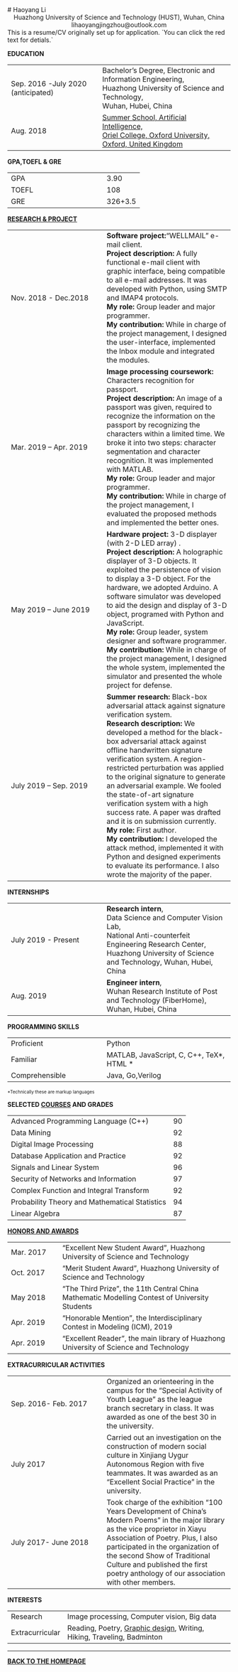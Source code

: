 <title>Haoyang Li</title>
# Haoyang Li

<center>Huazhong University of Science and Technology (HUST), Wuhan, China</center>
<center>lihaoyangjingzhou@outlook.com</center>
This is a resume/CV originally set up for application. `You can click the red text for detials.`

**EDUCATION**

<table align="center" border="0">
    <tr>
        <td align="left">Sep. 2016 -July 2020 (anticipated)</td>
        <td align="left">Bachelor’s Degree, Electronic and Information Engineering,<br>
            Huazhong University of Science and Technology,<br> Wuhan, Hubei, China</td>
    </tr>
    <tr>
        <td align="left">Aug. 2018</td>
        <td align="left"><a href="subpages/summerSchool.html">Summer School, Artificial Intelligence, <br>
            Oriel College, Oxford University, Oxford, United Kingdom</a></td>
    </tr>
</table>

**GPA,TOEFL & GRE**

<table width=400 align="center" border="0">
    <tr>
        <td align="left" width=200>GPA</td>
        <td align="left">
            <div title="Cumulative Average Grade: 88.90, Ranking: 10/140">
                3.90
            </div>
        </td>
    </tr>
    <tr>
        <td align="left">TOEFL</td>
        <td align="left">
            <div title="Reading: 30, Listening: 29, Speaking: 23, Writing: 26"> 
                108
            </div>
        </td>
    </tr>
    <tr>
        <td align="left">GRE</td>
        <td align="left">
            <div title="Verbal: 157, Quantitative: 169, Analytical Writing: 3.5">
                326+3.5
            </div>
        </td>
    </tr>
</table>

<b><a href='subpages/researchProject.html' title="Click for details">RESEARCH & PROJECT</a></b>

<table width=400 align="center" border="0">
    <tr>
        <td align="left" width=200>Nov. 2018 - Dec.2018</td>
        <td align="left"><b>Software project:</b>“WELLMAIL” e-mail client. <br>
        <b>Project description:</b> A fully functional e-mail client with graphic interface, being compatible to all e-mail addresses. It was developed with Python, using SMTP and IMAP4 protocols.<br>
<b>My role:</b> Group leader and major programmer.<br>
         <b>My contribution:</b> While in charge of the project management, I designed the user-interface, implemented the Inbox module and integrated the modules.
        </td>
    </tr>
    <tr>
        <td align="left">Mar. 2019 – Apr. 2019</td>
        <td align="left"><b>Image processing coursework:</b> Characters recognition for passport.<br>
<b>Project description:</b> An image of a passport was given, required to recognize the information on the passport by recognizing the characters within a limited time. We broke it into two steps: character segmentation and character recognition. It was implemented with MATLAB.<br>
<b>My role:</b> Group leader and major programmer.<br>
<b>My contribution:</b> While in charge of the project management, I evaluated the proposed methods and implemented the better ones.
        </td>
    </tr>
    <tr>
        <td align="left">May 2019 – June 2019</td>
        <td align="left">
        <b>Hardware project:</b> 3-D displayer (with 2-D LED array) .<br>
<b>Project description:</b> A holographic displayer of 3-D objects. It exploited the persistence of vision to display a 3-D object. For the hardware, we adopted Arduino. A software simulator was developed to aid the design and display of 3-D object, programed with Python and JavaScript.<br>
<b>My role:</b> Group leader, system designer and software programmer.<br>
<b>My contribution:</b> While in charge of the project management, I designed the whole system, implemented the simulator and presented the whole project for defense.
        </td>
    </tr>
    <tr>
        <td align="left">July 2019 – Sep. 2019</td>
        <td align="left">
        <b>Summer research:</b> Black-box adversarial attack against signature verification system.<br>
            <b>Research description:</b> We developed a method for the black-box adversarial attack against offline handwritten signature verification system. A region-restricted perturbation was applied to the original signature to generate an adversarial example. We fooled the state-of-art signature verification system with a high success rate. A paper was drafted and it is on submission currently.<br>
<b>My role:</b> First author.<br>
<b>My contribution:</b> I developed the attack method, implemented it with Python and designed experiments to evaluate its performance. I also wrote the majority of the paper.
        </td>
    </tr>
</table>

**INTERNSHIPS**

<table width=400 align="center" border="0">
    <tr>
        <td align="left" width=200>July 2019 - Present</td>
        <td align="left">
            <b>Research intern</b>, <br>
Data Science and Computer Vision Lab, <br>
            National Anti-counterfeit Engineering Research Center,<br>
            Huazhong University of Science and Technology, Wuhan, Hubei, China
        </td>
    </tr>
    <tr>
        <td align="left">Aug. 2019</td>
        <td align="left">
                <b title="About optical network and its optimization.">Engineer intern</b>,<br>
Wuhan Research Institute of Post and Technology (FiberHome),<br>
            Wuhan, Hubei, China
        </td>
    </tr>
</table>

<b>PROGRAMMING SKILLS</b>

<table width=400 align="center" border="0">
    <tr>
        <td align="left" width=200>
            <div title="Being able to create large project or implement complicated algorithms with it.">
                Proficient
            </div>
        </td>
        <td align="left">Python</td>
    </tr>
    <tr>
        <td align="left">
            <div title="Being able to create small project, implement simple algorithms with it.">
                Familiar
            </div>
        </td>
        <td align="left">MATLAB, JavaScript, C, C++, TeX*, HTML *</td>
    </tr>
    <tr>
        <td align="left">
            <div title="Being able to understand it.">
                Comprehensible
            </div>
        </td>
        <td align="left">Java, Go,Verilog</td>
    </tr>
</table>

<font size='1'>*Technically these are markup languages</font>

<b>SELECTED <a href="subpages/selectedCoursesAndGrades.html" title="Click for the transcript" >COURSES</a> AND GRADES</b>

<table width=400 align="center" border="0">
    <tr>
        <td align="left">Advanced Programming Language (C++)</td>
        <td align="left">90</td>
    </tr>
    <tr>
        <td align="left">Data Mining</td>
        <td align="left">92</td>
    </tr>
    <tr>
        <td align="left">Digital Image Processing</td>
        <td align="left">88</td>
    </tr>
    <tr>
        <td align="left">Database Application and Practice</td>
        <td align="left">92</td>
    </tr>
    <tr>
        <td align="left">Signals and Linear System</td>
        <td align="left">96</td>
    </tr>
    <tr>
        <td align="left">Security of Networks and Information</td>
        <td align="left">97</td>
    </tr>
    <tr>
        <td align="left">Complex Function and Integral Transform</td>
        <td align="left">92</td>
    </tr>
    <tr>
        <td align="left">Probability Theory and Mathematical Statistics</td>
        <td align="left">94</td>
    </tr>
    <tr>
        <td align="left">Linear Algebra</td>
        <td align="left">87</td>
    </tr>
</table>

<b><a href="subpages/honorsAndAwards.html" title="Click for details">HONORS AND AWARDS</a></b>

<table width=400 align="center" border="0">
    <tr>
        <td align="left" width=100>Mar. 2017</td>
        <td align="left">“Excellent New Student Award”, Huazhong University of Science and Technology </td>
    </tr>
    <tr>
        <td align="left">Oct. 2017</td>
        <td align="left">“Merit Student Award”, Huazhong University of Science and Technology</td>
    </tr>
    <tr>
        <td align="left">May 2018</td>
        <td align="left">“The Third Prize”, the 11th Central China Mathematic Modelling Contest of University Students</td>
    </tr>
    <tr>
        <td align="left">Apr. 2019</td>
        <td align="left">“Honorable Mention”, the Interdisciplinary Contest in Modeling (ICM), 2019</td>
    </tr>
    <tr>
        <td align="left">Apr. 2019</td>
        <td align="left">“Excellent Reader”, the main library of Huazhong University of Science and Technology</td>
    </tr>
</table>

<b>EXTRACURRICULAR ACTIVITIES</b>

<table width=400 align="center" border="0">
    <tr>
        <td align="left" width=200>Sep. 2016- Feb. 2017</td>
        <td align="left">Organized an orienteering in the campus for the “Special Activity of Youth League” as the league branch secretary in class. It was awarded as one of the best 30 in the university.
        </td>
    </tr>
    <tr>
        <td align="left">July 2017</td>
        <td align="left">Carried out an investigation on the construction of modern social culture in Xinjiang Uygur Autonomous Region with five teammates. It was awarded as an “Excellent Social Practice” in the university.</td>
    </tr>
    <tr>
        <td align="left">July 2017- June 2018</td>
        <td align="left">Took charge of the exhibition “100 Years Development of China’s Modern Poems” in the major library as the vice proprietor in Xiayu Association of Poetry. Plus, I also participated in the organization of the second Show of Traditional Culture and published the first poetry anthology of our association with other members. </td>
    </tr>
</table>

**INTERESTS**

<table width=400 align="center" border="0">
    <tr>
        <td align="left" width=100>Research</td>
        <td align="left">Image processing, Computer vision, Big data</td>
    </tr>
    <tr>
        <td align="left">Extracurricular</td>
        <td align="left">Reading, Poetry, <a href="interests/graphicDesign.html" title="Click for a small gallery">Graphic design</a>, Writing, Hiking, Traveling, Badminton</td>
    </tr>
</table>

---

<b><a href="index.html">BACK TO THE HOMEPAGE</a></b>

